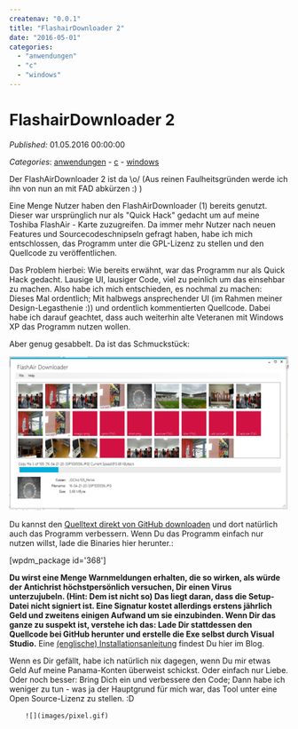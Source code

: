 ```yaml
---
createnav: "0.0.1"
title: "FlashairDownloader 2"
date: "2016-05-01"
categories: 
  - "anwendungen"
  - "c"
  - "windows"
---
```

# FlashairDownloader 2
_Published:_ 01.05.2016 00:00:00

_Categories_: [anwendungen](/de/categories#anwendungen) - [c](/de/categories#c) - [windows](/de/categories#windows)


Der FlashAirDownloader 2 ist da \\o/ (Aus reinen Faulheitsgründen werde ich ihn von nun an mit FAD abkürzen :) )

Eine Menge Nutzer haben den FlashAirDownloader (1) bereits genutzt. Dieser war ursprünglich nur als "Quick Hack" gedacht um auf meine Toshiba FlashAir - Karte zuzugreifen. Da immer mehr Nutzer nach neuen Features und Sourcecodeschnipseln gefragt haben, habe ich mich entschlossen, das Programm unter die GPL-Lizenz zu stellen und den Quellcode zu veröffentlichen.

Das Problem hierbei: Wie bereits erwähnt, war das Programm nur als Quick Hack gedacht. Lausige UI, lausiger Code, viel zu peinlich um das einsehbar zu machen. Also habe ich mich entschieden, es nochmal zu machen: Dieses Mal ordentlich; Mit halbwegs ansprechender UI (im Rahmen meiner Design-Legasthenie :)) und ordentlich kommentierten Quellcode. Dabei habe ich darauf geachtet, dass auch weiterhin alte Veteranen mit Windows XP das Programm nutzen wollen.

Aber genug gesabbelt. Da ist das Schmuckstück:

![](images/autocopy.PNG)

Du kannst den [Quelltext direkt von GitHub downloaden](https://github.com/OleAlbers/fad2) und dort natürlich auch das Programm verbessern. Wenn Du das Programm einfach nur nutzen willst, lade die Binaries hier herunter.:

\[wpdm\_package id='368'\]

**Du wirst eine Menge Warnmeldungen erhalten, die so wirken, als würde der Antichrist höchstpersönlich versuchen, Dir einen Virus unterzujubeln. (Hint: Dem ist nicht so) Das liegt daran, dass die Setup-Datei nicht signiert ist. Eine Signatur kostet allerdings erstens jährlich Geld und zweitens einigen Aufwand um sie einzubinden. Wenn Dir das ganze zu suspekt ist, verstehe ich das: Lade Dir stattdessen den Quellcode bei GitHub herunter und erstelle die Exe selbst durch Visual Studio.** Eine [(englische) Installationsanleitung](http://dotnet.work/2016/05/flashairdownloader-2/) findest Du hier im Blog.

Wenn es Dir gefällt, habe ich natürlich nix dagegen, wenn Du mir etwas Geld Auf meine Panama-Konten überweist schickst. Oder einfach nur Liebe. Oder noch besser: Bring Dich ein und verbessere den Code; Dann habe ich weniger zu tun - was ja der Hauptgrund für mich war, das Tool unter eine Open Source-Lizenz zu stellen. :D

        ![](images/pixel.gif)
